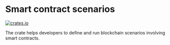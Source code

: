 # Smart contract scenarios

[![crates.io](https://img.shields.io/crates/v/dharitri-sc-scenario.svg)](https://crates.io/crates/dharitri-sc-scenario)

The crate helps developers to define and run blockchain scenarios involving smart contracts.
